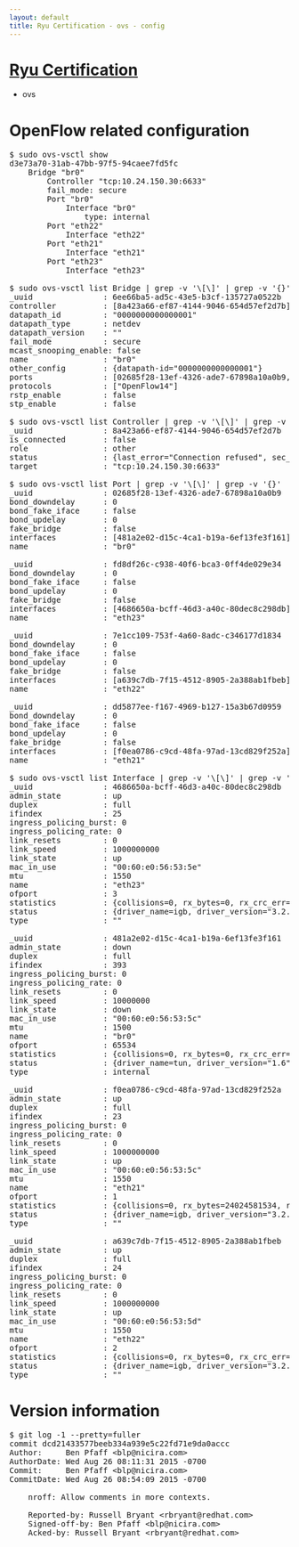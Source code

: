 ```yaml
---
layout: default
title: Ryu Certification - ovs - config
---
```

# [Ryu Certification](http://osrg.github.io/ryu/certification.html)
* ovs 

# OpenFlow related configuration
<pre>
$ sudo ovs-vsctl show
d3e73a70-31ab-47bb-97f5-94caee7fd5fc
    Bridge "br0"
        Controller "tcp:10.24.150.30:6633"
        fail_mode: secure
        Port "br0"
            Interface "br0"
                type: internal
        Port "eth22"
            Interface "eth22"
        Port "eth21"
            Interface "eth21"
        Port "eth23"
            Interface "eth23"

$ sudo ovs-vsctl list Bridge | grep -v '\[\]' | grep -v '{}'
_uuid               : 6ee66ba5-ad5c-43e5-b3cf-135727a0522b
controller          : [8a423a66-ef87-4144-9046-654d57ef2d7b]
datapath_id         : "0000000000000001"
datapath_type       : netdev
datapath_version    : "<built-in>"
fail_mode           : secure
mcast_snooping_enable: false
name                : "br0"
other_config        : {datapath-id="0000000000000001"}
ports               : [02685f28-13ef-4326-ade7-67898a10a0b9, 7e1cc109-753f-4a60-8adc-c346177d1834, dd5877ee-f167-4969-b127-15a3b67d0959, fd8df26c-c938-40f6-bca3-0ff4de029e34]
protocols           : ["OpenFlow14"]
rstp_enable         : false
stp_enable          : false

$ sudo ovs-vsctl list Controller | grep -v '\[\]' | grep -v '{}'
_uuid               : 8a423a66-ef87-4144-9046-654d57ef2d7b
is_connected        : false
role                : other
status              : {last_error="Connection refused", sec_since_disconnect="3", state=BACKOFF}
target              : "tcp:10.24.150.30:6633"

$ sudo ovs-vsctl list Port | grep -v '\[\]' | grep -v '{}'
_uuid               : 02685f28-13ef-4326-ade7-67898a10a0b9
bond_downdelay      : 0
bond_fake_iface     : false
bond_updelay        : 0
fake_bridge         : false
interfaces          : [481a2e02-d15c-4ca1-b19a-6ef13fe3f161]
name                : "br0"

_uuid               : fd8df26c-c938-40f6-bca3-0ff4de029e34
bond_downdelay      : 0
bond_fake_iface     : false
bond_updelay        : 0
fake_bridge         : false
interfaces          : [4686650a-bcff-46d3-a40c-80dec8c298db]
name                : "eth23"

_uuid               : 7e1cc109-753f-4a60-8adc-c346177d1834
bond_downdelay      : 0
bond_fake_iface     : false
bond_updelay        : 0
fake_bridge         : false
interfaces          : [a639c7db-7f15-4512-8905-2a388ab1fbeb]
name                : "eth22"

_uuid               : dd5877ee-f167-4969-b127-15a3b67d0959
bond_downdelay      : 0
bond_fake_iface     : false
bond_updelay        : 0
fake_bridge         : false
interfaces          : [f0ea0786-c9cd-48fa-97ad-13cd829f252a]
name                : "eth21"

$ sudo ovs-vsctl list Interface | grep -v '\[\]' | grep -v '{}'
_uuid               : 4686650a-bcff-46d3-a40c-80dec8c298db
admin_state         : up
duplex              : full
ifindex             : 25
ingress_policing_burst: 0
ingress_policing_rate: 0
link_resets         : 0
link_speed          : 1000000000
link_state          : up
mac_in_use          : "00:60:e0:56:53:5e"
mtu                 : 1550
name                : "eth23"
ofport              : 3
statistics          : {collisions=0, rx_bytes=0, rx_crc_err=0, rx_dropped=0, rx_errors=0, rx_frame_err=0, rx_over_err=0, rx_packets=0, tx_bytes=1176922500, tx_dropped=0, tx_errors=0, tx_packets=784615}
status              : {driver_name=igb, driver_version="3.2.10-k", firmware_version="2.10-9"}
type                : ""

_uuid               : 481a2e02-d15c-4ca1-b19a-6ef13fe3f161
admin_state         : down
duplex              : full
ifindex             : 393
ingress_policing_burst: 0
ingress_policing_rate: 0
link_resets         : 0
link_speed          : 10000000
link_state          : down
mac_in_use          : "00:60:e0:56:53:5c"
mtu                 : 1500
name                : "br0"
ofport              : 65534
statistics          : {collisions=0, rx_bytes=0, rx_crc_err=0, rx_dropped=0, rx_errors=0, rx_frame_err=0, rx_over_err=0, rx_packets=0, tx_bytes=0, tx_dropped=0, tx_errors=0, tx_packets=0}
status              : {driver_name=tun, driver_version="1.6", firmware_version="N/A"}
type                : internal

_uuid               : f0ea0786-c9cd-48fa-97ad-13cd829f252a
admin_state         : up
duplex              : full
ifindex             : 23
ingress_policing_burst: 0
ingress_policing_rate: 0
link_resets         : 0
link_speed          : 1000000000
link_state          : up
mac_in_use          : "00:60:e0:56:53:5c"
mtu                 : 1550
name                : "eth21"
ofport              : 1
statistics          : {collisions=0, rx_bytes=24024581534, rx_crc_err=0, rx_dropped=0, rx_errors=0, rx_frame_err=0, rx_over_err=0, rx_packets=16026376, tx_bytes=0, tx_dropped=0, tx_errors=0, tx_packets=0}
status              : {driver_name=igb, driver_version="3.2.10-k", firmware_version="2.10-9"}
type                : ""

_uuid               : a639c7db-7f15-4512-8905-2a388ab1fbeb
admin_state         : up
duplex              : full
ifindex             : 24
ingress_policing_burst: 0
ingress_policing_rate: 0
link_resets         : 0
link_speed          : 1000000000
link_state          : up
mac_in_use          : "00:60:e0:56:53:5d"
mtu                 : 1550
name                : "eth22"
ofport              : 2
statistics          : {collisions=0, rx_bytes=0, rx_crc_err=0, rx_dropped=0, rx_errors=0, rx_frame_err=0, rx_over_err=0, rx_packets=0, tx_bytes=18089315792, tx_dropped=0, tx_errors=0, tx_packets=12064077}
status              : {driver_name=igb, driver_version="3.2.10-k", firmware_version="2.10-9"}
type                : ""
</pre>

# Version information
<pre>
$ git log -1 --pretty=fuller
commit dcd21433577beeb334a939e5c22fd71e9da0accc
Author:     Ben Pfaff &lt;blp@nicira.com&gt;
AuthorDate: Wed Aug 26 08:11:31 2015 -0700
Commit:     Ben Pfaff &lt;blp@nicira.com&gt;
CommitDate: Wed Aug 26 08:54:09 2015 -0700

    nroff: Allow comments in more contexts.
    
    Reported-by: Russell Bryant &lt;rbryant@redhat.com&gt;
    Signed-off-by: Ben Pfaff &lt;blp@nicira.com&gt;
    Acked-by: Russell Bryant &lt;rbryant@redhat.com&gt;
</pre>
